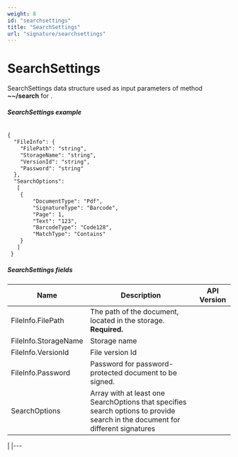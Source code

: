 ```yaml
---
weight: 8
id: "searchsettings"
title: "SearchSettings"
url: "signature/searchsettings"
---
```


# SearchSettings #

SearchSettings data structure used as input parameters of method **~~/search** for .

 

##### SearchSettings example #####

```html 

{
  "FileInfo": {
    "FilePath": "string",
    "StorageName": "string",
    "VersionId": "string",
    "Password": "string"
  },   
  "SearchOptions": 
   [
   	{
        "DocumentType": "Pdf",
        "SignatureType": "Barcode",  
        "Page": 1,
        "Text": "123",
        "BarcodeType": "Code128",
        "MatchType": "Contains"
    }
   ]
 }

 ```

##### SearchSettings fields #####

|Name|Description|API Version
|---|---|---
|FileInfo.FilePath|The path of the document, located in the storage. **Required.**| 
|FileInfo.StorageName|Storage name| 
|FileInfo.VersionId|File version Id| 
|FileInfo.Password|Password for password-protected document to be signed.| 
|SearchOptions|Array with at least one SearchOptions that specifies search options to provide search in the document for different signatures



| 
|---


 

 
